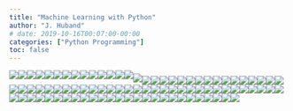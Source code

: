 ```yaml
---
title: "Machine Learning with Python"
author: "J. Huband"
# date: 2019-10-16T00:07:00-00:00
categories: ["Python Programming"]
toc: false
---
```



<img style="float: left;" src="Images/Slide1.JPG">



<img style="float: left;" src="Images/Slide2.JPG">



<img style="float: left;" src="Images/Slide3.JPG">



<img style="float: left;" src="Images/Slide4.JPG">



<img style="float: left;" src="Images/Slide5.JPG">



<img style="float: left;" src="Images/Slide6.JPG">



<img style="float: left;" src="Images/Slide7.JPG">



<img style="float: left;" src="Images/Slide8.JPG">



<img style="float: left;" src="Images/Slide9.JPG">



<img style="float: left;" src="Images/Slide10.JPG">



<img style="float: left;" src="Images/Slide12.JPG">



<img style="float: left;" src="Images/Slide13.JPG">



<img style="float: left;" src="Images/Slide14.JPG">



<img style="float: left;" src="Images/Slide16.JPG">


##### <img style="float: left;" src="Images/Slide16.JPG">



<img style="float: left;" src="Images/Slide17.JPG">



<img style="float: left;" src="Images/Slide18.JPG">



<img style="float: left;" src="Images/Slide19.JPG">



<img style="float: left;" src="Images/Slide20.JPG">



<img style="float: left;" src="Images/Slide21.JPG">



<img style="float: left;" src="Images/Slide22.JPG">



<img style="float: left;" src="Images/Slide23.JPG">



<img style="float: left;" src="Images/Slide24.JPG">



<img style="float: left;" src="Images/Slide25.JPG">



<img style="float: left;" src="Images/Slide26.JPG">



<img style="float: left;" src="Images/Slide27.JPG">



<img style="float: left;" src="Images/Slide28.JPG">



<img style="float: left;" src="Images/Slide29.JPG">



<img style="float: left;" src="Images/Slide30.JPG">



<img style="float: left;" src="Images/Slide31.JPG">



<img style="float: left;" src="Images/Slide32.JPG">



<img style="float: left;" src="Images/Slide33.JPG">



<img style="float: left;" src="Images/Slide34.JPG">



<img style="float: left;" src="Images/Slide35.JPG">



<img style="float: left;" src="Images/Slide36.JPG">



<img style="float: left;" src="Images/Slide37.JPG">



<img style="float: left;" src="Images/Slide38.JPG">



<img style="float: left;" src="Images/Slide39.JPG">



<img style="float: left;" src="Images/Slide40.JPG">



<img style="float: left;" src="Images/Slide41.JPG">



<img style="float: left;" src="Images/Slide42.JPG">



<img style="float: left;" src="Images/Slide43.JPG">



<img style="float: left;" src="Images/Slide44.JPG">



<img style="float: left;" src="Images/Slide45.JPG">



<img style="float: left;" src="Images/Slide46.JPG">



<img style="float: left;" src="Images/Slide47.JPG">



<img style="float: left;" src="Images/Slide48.JPG">



<img style="float: left;" src="Images/Slide49.JPG">



<img style="float: left;" src="Images/Slide50.JPG">



<img style="float: left;" src="Images/Slide51.JPG">



<img style="float: left;" src="Images/Slide52.JPG">



<img style="float: left;" src="Images/Slide53.JPG">



<img style="float: left;" src="Images/Slide54.JPG">



<img style="float: left;" src="Images/Slide55.JPG">



<img style="float: left;" src="Images/Slide56.JPG">



<img style="float: left;" src="Images/Slide57.JPG">



<img style="float: left;" src="Images/Slide58.JPG">



<img style="float: left;" src="Images/Slide59.JPG">



<img style="float: left;" src="Images/Slide60.JPG">



<img style="float: left;" src="Images/Slide61.JPG">



<img style="float: left;" src="Images/Slide62.JPG">



<img style="float: left;" src="Images/Slide63.JPG">



<img style="float: left;" src="Images/Slide64.JPG">



<img style="float: left;" src="Images/Slide66.JPG">



<img style="float: left;" src="Images/Slide67.JPG">



<img style="float: left;" src="Images/Slide68.JPG">



<img style="float: left;" src="Images/Slide69.JPG">



<img style="float: left;" src="Images/Slide70.JPG">



<img style="float: left;" src="Images/Slide71.JPG">



<img style="float: left;" src="Images/Slide72.JPG">



<img style="float: left;" src="Images/Slide73.JPG">



<img style="float: left;" src="Images/Slide74.JPG">



<img style="float: left;" src="Images/Slide75.JPG">



<img style="float: left;" src="Images/Slide76.JPG">



<img style="float: left;" src="Images/Slide77.JPG">



<img style="float: left;" src="Images/Slide78.JPG">



<img style="float: left;" src="Images/Slide79.JPG">



<img style="float: left;" src="Images/Slide80.JPG">



<img style="float: left;" src="Images/Slide80.JPG">



<img style="float: left;" src="Images/Slide81.JPG">



<img style="float: left;" src="Images/Slide82.JPG">



<img style="float: left;" src="Images/Slide83.JPG">



<img style="float: left;" src="Images/Slide84.JPG">



<img style="float: left;" src="Images/Slide85.JPG">



<img style="float: left;" src="Images/Slide86.JPG">



<img style="float: left;" src="Images/Slide87.JPG">



<img style="float: left;" src="Images/Slide88.JPG">



<img style="float: left;" src="Images/Slide89.JPG">

